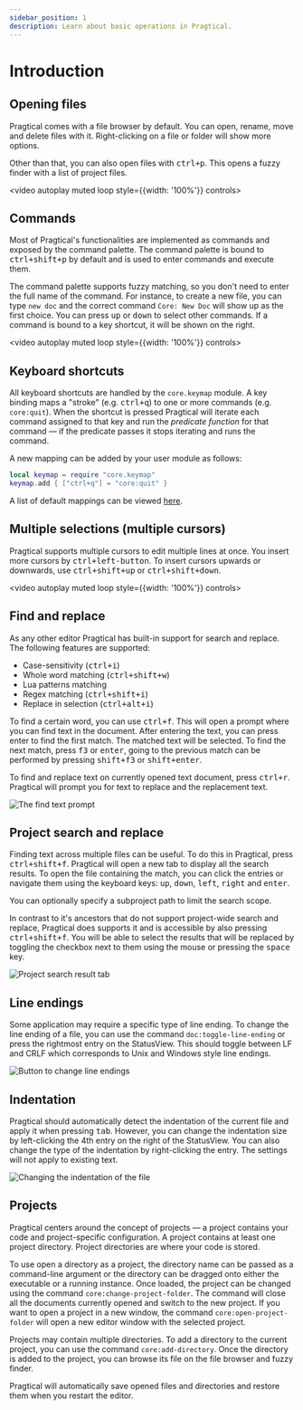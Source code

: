 ```yaml
---
sidebar_position: 1
description: Learn about basic operations in Pragtical.
---
```


# Introduction

## Opening files

Pragtical comes with a file browser by default.
You can open, rename, move and delete files with it.
Right-clicking on a file or folder will show more options.

Other than that, you can also open files with <kbd>ctrl+p</kbd>.
This opens a fuzzy finder with a list of project files.

<video autoplay muted loop style={{width: '100%'}} controls>
  <source src="/videos/user-guide/opening-files.mp4"/>
</video>

## Commands

Most of Pragtical's functionalities are implemented as commands and
exposed by the command palette.
The command palette is bound to <kbd>ctrl+shift+p</kbd> by default and is
used to enter commands and execute them.

The command palette supports fuzzy matching, so you don't need to enter
the full name of the command. For instance, to create a new file, you can
type `new doc` and the correct command `Core: New Doc` will show up as
the first choice. You can press <kbd>up</kbd> or <kbd>down</kbd> to select other commands.
If a command is bound to a key shortcut, it will be shown on the right.

<video autoplay muted loop style={{width: '100%'}} controls>
  <source src="/videos/user-guide/command-palette.mp4"/>
</video>

## Keyboard shortcuts

All keyboard shortcuts are handled by the `core.keymap` module.
A key binding maps a "stroke" (e.g. <kbd>ctrl+q</kbd>) to one or more commands
(e.g. `core:quit`).
When the shortcut is pressed Pragtical will iterate each command
assigned to that key and run the *predicate function* for that command — if the
predicate passes it stops iterating and runs the command.

A new mapping can be added by your user module as follows:

```lua
local keymap = require "core.keymap"
keymap.add { ["ctrl+q"] = "core:quit" }
```

A list of default mappings can be viewed [here][1].

## Multiple selections (multiple cursors)

Pragtical supports multiple cursors to edit multiple lines at once.
You insert more cursors by <kbd>ctrl+left-button</kbd>.
To insert cursors upwards or downwards, use <kbd>ctrl+shift+up</kbd>
or <kbd>ctrl+shift+down</kbd>.

<video autoplay muted loop style={{width: '100%'}} controls>
  <source src="/videos/user-guide/multi-cursor.mp4"/>
</video>

## Find and replace

As any other editor Pragtical has built-in support for search and replace.
The following features are supported:

* Case-sensitivity (<kbd>ctrl+i</kbd>)
* Whole word matching (<kbd>ctrl+shift+w</kbd>)
* Lua patterns matching
* Regex matching (<kbd>ctrl+shift+i</kbd>)
* Replace in selection (<kbd>ctrl+alt+i</kbd>)

To find a certain word, you can use <kbd>ctrl+f</kbd>.
This will open a prompt where you can find text in the document.
After entering the text, you can press enter to find the first
match. The matched text will be selected. To find the next match,
press <kbd>f3</kbd> or <kbd>enter</kbd>, going to the previous match can
be performed by pressing <kbd>shift+f3</kbd> or <kbd>shift+enter</kbd>.

To find and replace text on currently opened text document, press
<kbd>ctrl+r</kbd>. Pragtical will prompt you for text to replace and the
replacement text.

![The find text prompt][1]

## Project search and replace

Finding text across multiple files can be useful.
To do this in Pragtical, press <kbd>ctrl+shift+f</kbd>.
Pragtical will open a new tab to display all the search results.
To open the file containing the match, you can click the entries or navigate
them using the keyboard keys: <kbd>up</kbd>, <kbd>down</kbd>,
<kbd>left</kbd>, <kbd>right</kbd> and <kbd>enter</kbd>.

You can optionally specify a subproject path to limit the search scope.

In contrast to it's ancestors that do not support project-wide search and
replace, Pragtical does supports it and is accessible by also pressing
<kbd>ctrl+shift+f</kbd>. You will be able to select the results that will
be replaced by toggling the checkbox next to them using the mouse or pressing
the <kbd>space</kbd> key.

![Project search result tab][2]

## Line endings

Some application may require a specific type of line ending.
To change the line ending of a file, you can use the command
`doc:toggle-line-ending` or press the rightmost entry on
the StatusView.
This should toggle between LF and CRLF which corresponds to
Unix and Windows style line endings.

![Button to change line endings][3]

## Indentation

Pragtical should automatically detect the indentation
of the current file and apply it when pressing <kbd>tab</kbd>.
However, you can change the indentation size by left-clicking
the 4th entry on the right of the StatusView.
You can also change the type of the indentation by right-clicking
the entry.
The settings will not apply to existing text.

![Changing the indentation of the file][4]

## Projects

Pragtical centers around the concept of projects — a project contains your code
and project-specific configuration.
A project contains at least one project directory.
Project directories are where your code is stored.

To use open a directory as a project, the directory name can be passed
as a command-line argument or the directory can be dragged onto
either the executable or a running instance.
Once loaded, the project can be changed using the command
`core:change-project-folder`.
The command will close all the documents currently opened
and switch to the new project.
If you want to open a project in a new window,
the command `core:open-project-folder` will open a new editor window
with the selected project.

Projects may contain multiple directories.
To add a directory to the current project,
you can use the command `core:add-directory`.
Once the directory is added to the project, you can browse its file on the
file browser and fuzzy finder.

Pragtical will automatically save opened files and directories and restore them
when you restart the editor.


[1]: /img/user-guide/find.png
[2]: /img/user-guide/project-search.png
[3]: /img/user-guide/line-endings.png
[4]: /img/user-guide/indent.png
